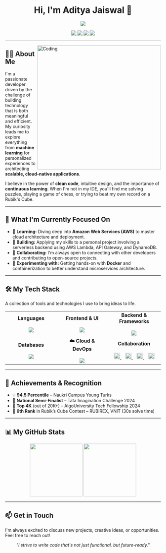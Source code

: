<h1 align="center">Hi, I'm Aditya Jaiswal 👋</h1>

<p align="center">
  <img src="https://readme-typing-svg.herokuapp.com?lines=Full+Stack+Developer;Currently+Learning+AWS+&+Cloud+Technologies;Building+Scalable+and+Efficient+Systems;MERN+Stack+%7C+Spring+Boot+%7C+Django;Passionate+about+Clean+Code+and+Design&center=true&width=600&height=45" />
</p>

<p align="center">
  <a href="mailto:adityajaiswal.codes@gmail.com">
    <img src="https://img.shields.io/badge/Email-red?style=for-the-badge&logo=gmail&logoColor=white" />
  </a>
  <a href="https://linkedin.com/in/adityajaiswal1">
    <img src="https://img.shields.io/badge/LinkedIn-blue?style=for-the-badge&logo=linkedin&logoColor=white" />
  </a>
  <a href="https://github.com/AdityaCJaiswal">
    <img src="https://img.shields.io/badge/GitHub-black?style=for-the-badge&logo=github&logoColor=white" />
  </a>
  <a href="https://adityacjaiswal.github.io/" target="_blank">
  <img src="https://img.shields.io/badge/Portfolio-1e1e1e?style=for-the-badge&logo=vercel&logoColor=white" />
</a>
</p>

---

<img align="right" alt="Coding" width="400" src="https://user-images.githubusercontent.com/74038190/229223263-cf2e4b07-2615-4f87-9c38-e37600f8381a.gif">

## 👨‍💻 About Me

I'm a passionate developer driven by the challenge of building technology that is both meaningful and efficient. My curiosity leads me to explore everything from **machine learning** for personalized experiences to architecting **scalable, cloud-native applications**.

I believe in the power of **clean code**, intuitive design, and the importance of **continuous learning**. When I'm not in my IDE, you'll find me solving puzzles, playing a game of chess, or trying to beat my own record on a Rubik's Cube.

---

## 🚀 What I'm Currently Focused On

* 🌱 **Learning:** Diving deep into **Amazon Web Services (AWS)** to master cloud architecture and deployment. 
* 🔭 **Building:** Applying my skills to a personal project involving a serverless backend using AWS Lambda, API Gateway, and DynamoDB.
* 👯 **Collaborating:** I'm always open to connecting with other developers and contributing to open-source projects.
* 🔬 **Experimenting with:** Getting hands-on with **Docker** and containerization to better understand microservices architecture.

---

## 🛠️ My Tech Stack

A collection of tools and technologies I use to bring ideas to life.

<div align="center">
  <table>
    <tr>
      <td align="center" width="180">
        <strong>Languages</strong><br><br>
        <img src="https://skillicons.dev/icons?i=java,cpp,python,js,ts" />
      </td>
      <td align="center" width="180">
        <strong>Frontend & UI</strong><br><br>
        <img src="https://skillicons.dev/icons?i=react,nextjs,tailwind,html,css" />
      </td>
      <td align="center" width="180">
        <strong>Backend & Frameworks</strong><br><br>
        <img src="https://skillicons.dev/icons?i=nodejs,express,spring,django" />
      </td>
    </tr>
    <tr>
      <td align="center" width="180">
        <strong>Databases</strong><br><br>
        <img src="https://skillicons.dev/icons?i=postgres,mysql,mongodb,supabase" />
      </td>
      <td align="center" width="180">
        <strong>☁️ Cloud & DevOps</strong><br><br>
        <img src="https://skillicons.dev/icons?i=aws,docker,git,github,postman" />
      </td>
      <td align="center" width="180">
  <strong>Collaboration</strong><br><br>
  <a href="https://www.atlassian.com/software/jira" target="_blank" rel="noreferrer">
    <img src="https://cdn.simpleicons.org/jira/FFFFFF" alt="Jira" height="20"/>
  </a>&nbsp;&nbsp;
  <a href="https://www.notion.so/" target="_blank" rel="noreferrer">
    <img src="https://cdn.simpleicons.org/notion/FFFFFF" alt="Notion" height="20"/>
  </a>&nbsp;&nbsp;
  <a href="https://www.figma.com/" target="_blank" rel="noreferrer">
    <img src="https://cdn.simpleicons.org/figma/FFFFFF" alt="Figma" height="20"/>
  </a>&nbsp;&nbsp;
  <a href="https://slack.com/" target="_blank" rel="noreferrer">
    <img src="https://cdn.simpleicons.org/slack/FFFFFF" alt="Slack" height="20"/>
  </a>
</td>
    </tr>
  </table>
</div>

---

## 🏅 Achievements & Recognition

-   💡 **94.5 Percentile** – Naukri Campus Young Turks
-   🧠 **National Semi-Finalist** – Tata Imagination Challenge 2024
-   🧪 **Top 4K** (out of 20K+) – AlgoUniversity Tech Fellowship 2024
-   🧊 **6th Rank** in Rubik’s Cube Contest – RUBIREX, VNIT (30s solve time)

---

## 📊 My GitHub Stats

<p align="center">
  <img src="https://github-readme-stats.vercel.app/api?username=AdityaCJaiswal&show_icons=true&theme=tokyonight&hide_border=true&include_all_commits=true&count_private=true" height="170"/>
  <img src="https://github-readme-stats.vercel.app/api/top-langs/?username=AdityaCJaiswal&layout=compact&theme=tokyonight&hide_border=true" height="170"/>
</p>

---

## 📫 Get in Touch

I'm always excited to discuss new projects, creative ideas, or opportunities. Feel free to reach out!

<p align="center">
  <i>"I strive to write code that's not just functional, but future-ready."</i>
</p>
